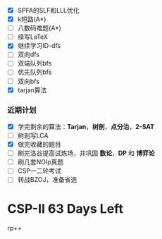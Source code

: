 - [x] SPFA的SLF和LLL优化
- [x] k短路(A*)
- [ ] 八数码难题(A*)
- [ ] 续写LaTeX
- [x] 继续学习ID-dfs
- [ ] 双向dfs
- [ ] 双端队列bfs
- [ ] 优先队列bfs
- [ ] 双向bfs
- [x] tarjan算法

### 近期计划
- [x] 学完剩余的算法：__Tarjan__，__树剖__，__点分治__，__2-SAT__
- [ ] 树剖写LCA
- [x] 做完收藏的题目
- [ ] 刷完洛谷提高试炼场，并巩固 __数论__，__DP__ 和 __博弈论__
- [ ] 刷几套NOIp真题
- [ ] CSP一二轮考试
- [ ] 转战BZOJ，准备省选

# CSP-II 63 Days Left
rp++